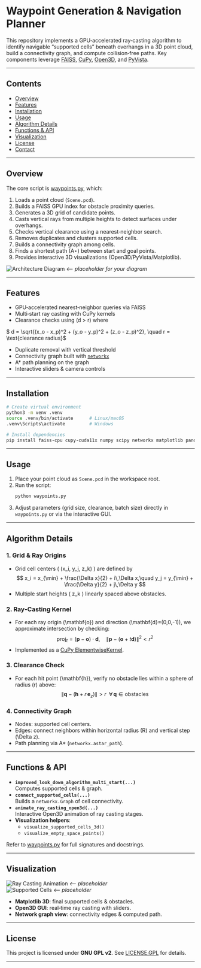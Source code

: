 # Waypoint Generation & Navigation Planner

This repository implements a GPU‑accelerated ray‑casting algorithm to identify navigable “supported cells” beneath overhangs in a 3D point cloud, build a connectivity graph, and compute collision‑free paths. Key components leverage [FAISS](https://github.com/facebookresearch/faiss), [CuPy](https://cupy.dev/), [Open3D](http://www.open3d.org/), and [PyVista](https://docs.pyvista.org/).

---

## Contents

- [Overview](#overview)  
- [Features](#features)  
- [Installation](#installation)  
- [Usage](#usage)  
- [Algorithm Details](#algorithm-details)  
- [Functions & API](#functions--api)  
- [Visualization](#visualization)  
- [License](#license)  
- [Contact](#contact)  

---

## Overview

The core script is [waypoints.py](waypoints.py), which:

1. Loads a point cloud (`Scene.pcd`).  
2. Builds a FAISS GPU index for obstacle proximity queries.  
3. Generates a 3D grid of candidate points.  
4. Casts vertical rays from multiple heights to detect surfaces under overhangs.  
5. Checks vertical clearance using a nearest‑neighbor search.  
6. Removes duplicates and clusters supported cells.  
7. Builds a connectivity graph among cells.  
8. Finds a shortest path (A⋆) between start and goal points.  
9. Provides interactive 3D visualizations (Open3D/PyVista/Matplotlib).

![Architecture Diagram](docs/overview.png) _\<-- placeholder for your diagram_

---

## Features

- GPU‑accelerated nearest‑neighbor queries via FAISS  
- Multi‑start ray casting with CuPy kernels  
- Clearance checks using \(d > r\) where  

$` d = \sqrt{(x_o - x_p)^2 + (y_o - y_p)^2 + (z_o - z_p)^2}, \quad r = \text{clearance radius}`$

- Duplicate removal with vertical threshold  
- Connectivity graph built with [`networkx`](https://networkx.org/)  
- A* path planning on the graph  
- Interactive sliders & camera controls  

---

## Installation

```sh
# Create virtual environment
python3 -m venv .venv
source .venv/bin/activate      # Linux/macOS
.venv\Scripts\activate         # Windows

# Install dependencies
pip install faiss-cpu cupy-cuda11x numpy scipy networkx matplotlib pandas pyvista open3d
```

---

## Usage

1. Place your point cloud as `Scene.pcd` in the workspace root.  
2. Run the script:
   ```sh
   python waypoints.py
   ```
3. Adjust parameters (grid size, clearance, batch size) directly in `waypoints.py` or via the interactive GUI.

---

## Algorithm Details

### 1. Grid & Ray Origins

- Grid cell centers \( (x_i, y_j, z_k) \) are defined by
  $$
    x_i = x_{\min} + \frac{\Delta x}{2} + i\,\Delta x,\quad
    y_j = y_{\min} + \frac{\Delta y}{2} + j\,\Delta y
  $$
- Multiple start heights \( z_k \) linearly spaced above obstacles.

### 2. Ray‑Casting Kernel

- For each ray origin \(\mathbf{o}\) and direction \(\mathbf{d}=(0,0,-1)\), we approximate intersection by checking:
  $$
    \mathrm{proj}_t = (\mathbf{p}-\mathbf{o})\cdot\mathbf{d},\quad
    \|\mathbf{p}- (\mathbf{o}+t\mathbf{d})\|^2 < r^2
  $$
- Implemented as a [CuPy ElementwiseKernel](waypoints.py).

### 3. Clearance Check

- For each hit point \(\mathbf{h}\), verify no obstacle lies within a sphere of radius \(r\) above:
  $$
    \|\mathbf{q} - (\mathbf{h} + r\,\mathbf{e}_z)\| > r\;\;\forall\,\mathbf{q}\in\text{obstacles}
  $$

### 4. Connectivity Graph

- Nodes: supported cell centers.  
- Edges: connect neighbors within horizontal radius \(R\) and vertical step \(\Delta z\).  
- Path planning via A* (`networkx.astar_path`).

---

## Functions & API

- **`improved_look_down_algorithm_multi_start(...)`**  
  Computes supported cells & graph.  
- **`connect_supported_cells(...)`**  
  Builds a `networkx.Graph` of cell connectivity.  
- **`animate_ray_casting_open3d(...)`**  
  Interactive Open3D animation of ray casting stages.  
- **Visualization helpers**:  
  - `visualize_supported_cells_3d()`  
  - `visualize_empty_space_points()`

Refer to [waypoints.py](waypoints.py) for full signatures and docstrings.

---

## Visualization

![Ray Casting Animation](docs/ray_casting.png) _\<-- placeholder_  
![Supported Cells](docs/supported_cells.png) _\<-- placeholder_  

- **Matplotlib 3D**: final supported cells & obstacles.  
- **Open3D GUI**: real‑time ray casting with sliders.  
- **Network graph view**: connectivity edges & computed path.

---

## License

This project is licensed under **GNU GPL v2**. See [LICENSE.GPL](LICENSE.GPL) for details.

---